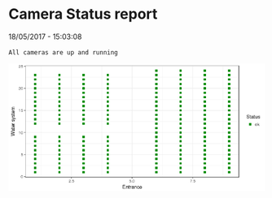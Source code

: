 Camera Status report
================
18/05/2017 - 15:03:08

    All cameras are up and running

![](camreport_files/figure-markdown_github/unnamed-chunk-2-1.png)
